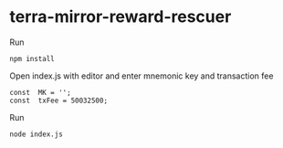 # terra-mirror-reward-rescuer


Run
```
npm install
```
Open index.js with editor and enter mnemonic key and transaction fee
```
const  MK = '';
const  txFee = 50032500;
```
Run 
```
node index.js
```